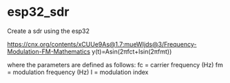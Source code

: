 # esp32_sdr
Create a sdr using the esp32


https://cnx.org/contents/xCUUe9As@1.7:mueWIjds@3/Frequency-Modulation-FM-Mathematics
y(t)=Asin(2πfct+Isin(2πfmt))

where the parameters are defined as follows:
fc = carrier frequency (Hz)
fm = modulation frequency (Hz)
I = modulation index






